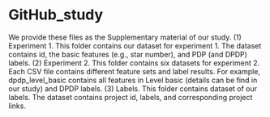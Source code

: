 # GitHub_study
We provide these files as the Supplementary material of our study.
(1) Experiment 1. This folder contains our dataset for experiment 1. The dataset contains id, the basic features (e.g., star number), and PDP (and DPDP) labels.
(2) Experiment 2. This folder contains six datasets for experiment 2. Each CSV file contains different feature sets and label results. For example, dpdp_level_basic contains all features in Level basic (details can be find in our study) and DPDP labels.
(3) Labels. This folder contains dataset of our labels. The dataset contains project id, labels, and corresponding project links.
